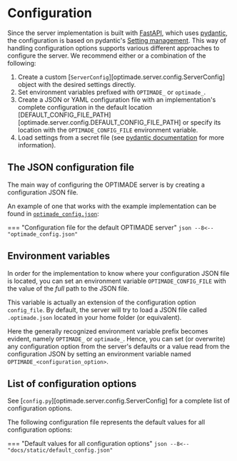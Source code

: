 # Configuration

Since the server implementation is built with [FastAPI](https://fastapi.tiangolo.com/), which uses [pydantic](https://pydantic-docs.helpmanual.io/), the configuration is based on pydantic's [Setting management](https://pydantic-docs.helpmanual.io/usage/settings/).
This way of handling configuration options supports various different approaches to configure the server.
We recommend either or a combination of the following:

1. Create a custom [`ServerConfig`][optimade.server.config.ServerConfig] object with the desired settings directly.
2. Set environment variables prefixed with `OPTIMADE_` or `optimade_`.
3. Create a JSON or YAML configuration file with an implementation's complete configuration in the default location [DEFAULT_CONFIG_FILE_PATH][optimade.server.config.DEFAULT_CONFIG_FILE_PATH] or specify its location with the `OPTIMADE_CONFIG_FILE` environment variable.
4. Load settings from a secret file (see [pydantic documentation](https://pydantic-docs.helpmanual.io/usage/settings/#secret-support) for more information).

## The JSON configuration file

The main way of configuring the OPTIMADE server is by creating a configuration JSON file.

An example of one that works with the example implementation can be found in [`optimade_config.json`](static/optimade_config.json):

=== "Configuration file for the default OPTIMADE server"
    ```json
    --8<-- "optimade_config.json"
    ```

## Environment variables

In order for the implementation to know where your configuration JSON file is located, you can set an environment variable `OPTIMADE_CONFIG_FILE` with the value of the _full_ path to the JSON file.

This variable is actually an extension of the configuration option `config_file`.
By default, the server will try to load a JSON file called `.optimade.json` located in your home folder (or equivalent).

Here the generally recognized environment variable prefix becomes evident, namely `OPTIMADE_` or `optimade_`.
Hence, you can set (or overwrite) any configuration option from the server's defaults or a value read from the configuration JSON by setting an environment variable named `OPTIMADE_<configuration_option>`.

## List of configuration options

See [`config.py`][optimade.server.config.ServerConfig] for a complete list of configuration options.

The following configuration file represents the default values for all configuration options:

=== "Default values for all configuration options"
    ```json
    --8<-- "docs/static/default_config.json"
    ```
